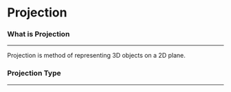 # Projection
### What is Projection
---
Projection is method of representing 3D objects on a 2D plane.

### Projection Type
---


